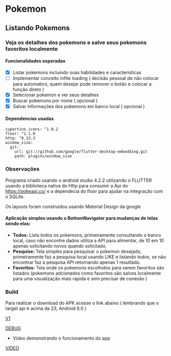 
# **Pokemon**
## **Listando Pokemons**
### Veja os detalhes dos pokemons e salve seus pokemons favoritos localmente

#### Funcionalidades esperadas
- [x] Listar pokemons incluindo suas habilidades e caracteristicas
- [ ] Implementar conceito infite loading ( decisão pessoal de não colocar para automatico, quem desejar pode remover o botão e colocar a função direto )
- [x] Selecionar pokemon e ver seus detalhes
- [x] Buscar pokemons por nome ( opcional )
- [x] Salvar informações dos pokemons em banco local ( opcional )

#### Dependencias usadas
```
cupertino_icons: ^1.0.2
floor: ^1.1.0
http: ^0.13.3
window_size:
  git:
    url: git://github.com/google/flutter-desktop-embedding.git
    path: plugins/window_size
```
### Observações
Programa criado usando o android studio 4.2.2 utilizando o FLUTTER usando a biblioteca nativa do Http para consumir a Api do https://pokeapi.co/ e a dependecia do floor para ajudar na integração com o SQLite.

 Os layouts foram construidos usando Material Design da google
 #### Aplicação simples usando o BottomNavigator para mudanças de telas sendo elas:
 - **Todos:** Lista todos os pokemons, primeiramente consultando o banco local, caso não encontre dados utiliza a API para alimentar, de 10 em 10 apenas solicitando novos quando solicitado.
 - **Pesquise:** Tela simples para pesquisar o pokemon desejado, primeiramente faz a pesquisa local usando LIKE e listando todos, se não encontrar faz a pesquisa API retornando apenas 1 resultado.
 - **Favoritos:** Tela onde os pokemons escolhidos para serem favoritos são listados (pokemons adcionados como favoritos são salvos localmente para uma visualização mais 
 rapida e sem precisar de conexão )
 
 ### Build
 Para realizar o download do APK acesse o link abaixo ( lembrando que o target api é acima da 23, Android 6.0 )
 
 [V1](https://drive.google.com/file/d/1uG25poYhI8D3f6VnETTNKajvsReSW43I/view?usp=sharing)
 
 [DEBUG](https://drive.google.com/file/d/1IOQULdeYHxeEjMqhq6l9-P1s8utYBXm4/view?usp=sharing)
 
 
 - Video demonstrando o funcionamento do app
 
 [VIDEO](https://drive.google.com/file/d/17_RdfZFOpuonTPyTBzF2ErLgAiskHJcT/view?usp=sharing)
